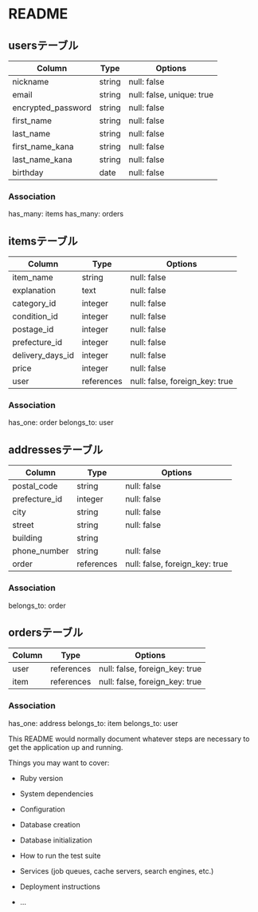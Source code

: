 # README

## usersテーブル

|Column             |Type  |Options    |
|-------------------|------|-----------|
|nickname           |string|null: false|
|email              |string|null: false, unique: true|
|encrypted_password |string|null: false|
|first_name         |string|null: false|
|last_name          |string|null: false|
|first_name_kana   |string|null: false|
|last_name_kana    |string|null: false|
|birthday           |date  |null: false|

### Association
has_many: items
has_many: orders


## itemsテーブル

|Column          |Type      |Options          |
|----------------|----------|-----------------|
|item_name       |string    |null: false      |
|explanation     |text      |null: false      |
|category_id     |integer   |null: false      |
|condition_id    |integer   |null: false      |
|postage_id      |integer   |null: false      |
|prefecture_id   |integer   |null: false      |
|delivery_days_id|integer   |null: false      |
|price           |integer   |null: false      |
|user            |references|null: false, foreign_key: true|

### Association
has_one: order
belongs_to: user


## addressesテーブル

|Column          |Type     |Options            |
|----------------|---------|-------------------|
|postal_code     |string   |null: false        |
|prefecture_id   |integer  |null: false        |
|city            |string   |null: false        |
|street          |string   |null: false        |
|building        |string   |                   |
|phone_number    |string   |null: false        |
|order           |references|null: false, foreign_key: true  |

### Association
belongs_to: order


## ordersテーブル

|Column          |Type        |Options                         |
|----------------|------------|--------------------------------|
|user            |references  |null: false, foreign_key: true  |
|item            |references  |null: false, foreign_key: true  |


### Association
has_one: address
belongs_to: item
belongs_to: user


This README would normally document whatever steps are necessary to get the
application up and running.

Things you may want to cover:

* Ruby version

* System dependencies

* Configuration

* Database creation

* Database initialization

* How to run the test suite

* Services (job queues, cache servers, search engines, etc.)

* Deployment instructions

* ...
